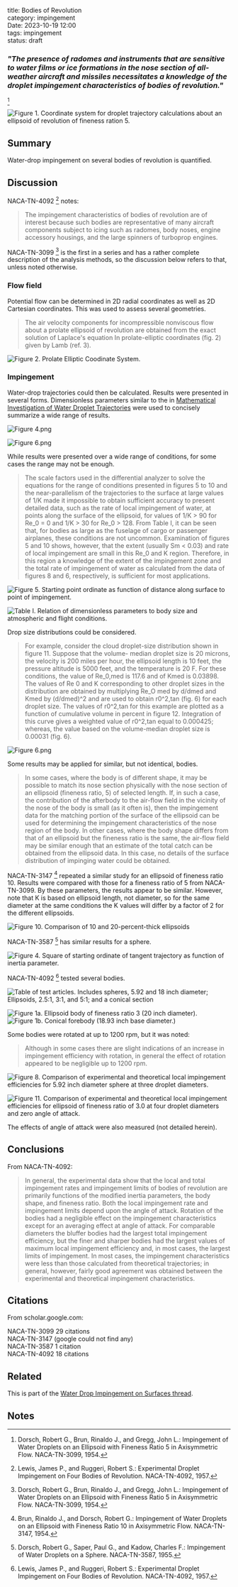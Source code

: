 title: Bodies of Revolution    
category: impingement  
Date: 2023-10-19 12:00  
tags: impingement  
status: draft

### _"The presence of radomes and instruments that are sensitive to water films or ice formations in the nose section of all-weather aircraft and missiles necessitates a knowledge of the droplet impingement characteristics of bodies of revolution."_  
[^1]

![Figure 1. Coordinate system for droplet trajectory calculations about an ellipsoid of revolution of fineness ration 5.](/images%2FNACA-TN-3099%2FFigure%201.png)  

## Summary  

Water-drop impingement on several bodies of revolution is quantified.  

## Discussion  

NACA-TN-4092 [^4] notes:

>The impingement characteristics of bodies of revolution are of interest because such
bodies are representative of many aircraft components subject to icing
such as radomes, body noses, engine accessory housings, and the large
spinners of turboprop engines.

NACA-TN-3099 [^1] is the first in a series and has a rather complete description of the analysis methods, 
so the discussion below refers to that, unless noted otherwise. 

### Flow field  

Potential flow can be determined in 2D radial coordinates as well as 2D Cartesian coordinates. 
This was used to assess several geometries. 

>The air velocity components for incompressible nonviscous flow
about a prolate ellipsoid of revolution are obtained from the exact
solution of Laplace's equation In prolate-elliptic coordinates (fig. 2) 
given by Lamb (ref. 3).

![Figure 2. Prolate Elliptic Coodinate System.](/images%2FNACA-TN-3099%2FFigure%202.png)  

### Impingement  

Water-drop trajectories could then be calculated. 
Results were presented in several forms. 
Dimensionless parameters similar to the in 
[Mathematical Investigation of Water Droplet Trajectories]({filename}Mathematical%20Investigation%20of%20Water%20Droplet%20Trajectories.md) 
were used to concisely summarize a wide range of results. 

![Figure 4.png](/images%2FNACA-TN-3099%2FFigure%204.png)  

![Figure 6.png](/images%2FNACA-TN-3099%2FFigure%206.png)

While results were presented over a wide range of conditions, 
for some cases the range may not be enough.

>The scale factors used in the differential analyzer to solve the
equations for the range of conditions presented in figures 5 to 10 and
the near-parallelism of the trajectories to the surface at large values
of 1/K made it impossible to obtain sufficient accuracy to present
detailed data, such as the rate of local impingement of water, at points
along the surface of the ellipsoid, for values of 1/K > 90 for Re_0 = 0
and 1/K > 30 for Re_0 > 128. From Table I, it can be seen that, for
bodies as large as the fuselage of cargo or passenger airplanes, these
conditions are not uncommon. Examination of figures 5 and 10 shows,
however, that the extent (usually Sm < 0.03) and rate of local impingement 
are small in this Re_0 and K region. Therefore, in this region
a knowledge of the extent of the impingement zone and the total rate of
impingement of water as calculated from the data of figures 8 and 6,
respectively, is sufficient for most applications.

![Figure 5. Starting point ordinate as function of distance along surface to point of impingement.](/images%2FNACA-TN-3099%2FFigure%205.png)  

![Table I. Relation of dimensionless parameters to body size and atmospheric and flight conditions.](/images%2FNACA-TN-3099%2FTable%20I.png)  

Drop size distributions could be considered. 

>For example, consider the cloud
droplet-size distribution shown in figure 11. Suppose that the volume-
median droplet size is 20 microns, the velocity is 200 miles per hour,
the ellipsoid length is 10 feet, the pressure altitude is 5000 feet, and
the temperature is 20 F. For these conditions, the value of Re_0,med
is 117.6 and of Kmed is 0.03898. The values of Re 0 and K corresponding 
to other droplet sizes in the distribution are obtained by
multiplying Re_O med by d/dmed and Kmed by (d/dmed)^2 and are used
to obtain r0^2,tan (fig. 6) for each droplet size. The values of
r0^2,tan for this example are plotted as a function of cumulative volume
in percent in figure 12. Integration of this curve gives a weighted
value of r0^2,tan
equal to 0.000425; whereas, the value based on the
volume-median droplet size is 0.00031 (fig. 6).  
 
![Figure 6.png](/images%2FNACA-TN-3099%2FFigure%206.png)  

Some results may be applied for similar, but not identical, bodies.

>In some
cases, where the body is of different shape, it may be possible to match
its nose section physically with the nose section of an ellipsoid (fineness 
ratio, 5) of selected length. If, in such a case, the contribution
of the afterbody to the air-flow field in the vicinity of the nose of
the body is small (as it often is), then the impingement data for the
matching portion of the surface of the ellipsoid can be used for determining 
the impingement characteristics of the nose region of the body.
In other cases, where the body shape differs from that of an ellipsoid
but the fineness ratio is the same, the air-flow field may be similar
enough that an estimate of the total catch can be obtained from the
ellipsoid data. In this case, no details of the surface distribution
of impinging water could be obtained.

NACA-TN-3147 [^2] repeated a similar study for an ellipsoid of fineness ratio 10. 
Results were compared with those for a fineness ratio of 5 from NACA-TN-3099. 
By these parameters, the results appear to be similar. 
However, note that K is based on ellipsoid length, not diameter, 
so for the same diameter at the same conditions the K values will differ by a factor of 2 
for the different ellipsoids. 

![Figure 10. Comparison of 10 and 20-percent-thick ellipsoids](/images%2FNACA-TN-3147%2FFigure%2010.png)  

NACA-TN-3587 [^3] has similar results for a sphere. 

![Figure 4. Square of starting ordinate of tangent trajectory  as function of inertia parameter.](/images%2FNACA-TN-3587%2FFigure%204.png)  

NACA-TN-4092 [^4] tested several bodies. 

![Table of test articles. Includes spheres, 5.92 and 18 inch diameter;
Ellipsoids, 2.5:1, 3:1, and 5:1; and a conical section](/images%2FNACA-TN-4092%2FTable%20of%20test%20articles.png)  

![Figure 1a. Ellipsoid body of fineness ratio 3 (20 inch diameter).](/images%2FNACA-TN-4092%2FFigure%201a.png)  
![Figure 1b. Conical forebody (18.93 inch base diameter.)](/images%2FNACA-TN-4092%2FFigure%201b.png)

Some bodies were rotated at up to 1200 rpm, but it was noted:  

>Although in some cases there are slight indications of an increase in impingement efficiency with rotation, 
in general the effect of rotation appeared to be negligible up to 1200 rpm.

![Figure 8. Comparison of experimental and theoretical local impingement efficiencies for 5.92 inch diameter sphere at three droplet diameters.](/images%2FNACA-TN-4092%2FFigure%208.png)  

![Figure 11. Comparison of experimental and theoretical local impingement efficiencies 
for ellipsoid of fineness ratio of 3.0 at four droplet diameters and zero angle of attack.](/images%2FNACA-TN-4092%2FFigure%2011.png)  

The effects of angle of attack were also measured (not detailed herein).  

## Conclusions

From NACA-TN-4092:

>In general, the experimental data show that the local and total
impingement rates and impingement limits of bodies of revolution are primarily 
functions of the modified inertia parameters, the body shape, and
fineness ratio. Both the local impingement rate and impingement limits
depend upon the angle of attack. Rotation of the bodies had a negligible
effect on the impingement characteristics except for an averaging effect
at angle of attack. For comparable diameters the bluffer bodies had the
largest total impingement efficiency, but the finer and sharper bodies
had the largest values of maximum local impingement efficiency and, in
most cases, the largest limits of impingement. In most cases, the impingement 
characteristics were less than those calculated from theoretical
trajectories; in general, however, fairly good agreement was obtained 
between the experimental and theoretical impingement characteristics.

## Citations  

From scholar.google.com:  

NACA-TN-3099 29 citations  
NACA-TN-3147 (google could not find any)  
NACA-TN-3587 1 citation  
NACA-TN-4092 18 citations  

## Related  

This is part of the [Water Drop Impingement on Surfaces thread]({filename}impingement.md).  

## Notes

[^1]: Dorsch, Robert G., Brun, Rinaldo J., and Gregg, John L.: Impingement of Water Droplets on an Ellipsoid with Fineness Ratio 5 in Axisymmetric Flow. NACA-TN-3099, 1954.  
[^2]: Brun, Rinaldo J., and Dorsch, Robert G.: Impingement of Water Droplets on an Ellipsoid with Fineness Ratio 10 in Axisymmetric Flow. NACA-TN-3147, 1954.  
[^3]: Dorsch, Robert G., Saper, Paul G., and Kadow, Charles F.: Impingement of Water Droplets on a Sphere. NACA-TN-3587, 1955.  
[^4]: Lewis, James P., and Ruggeri, Robert S.: Experimental Droplet Impingement on Four Bodies of Revolution. NACA-TN-4092, 1957.  
